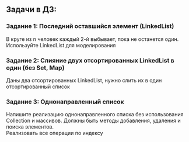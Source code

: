## Задачи в ДЗ:

### Задание 1: Последний оставшийся элемент (LinkedList)
В круге из n человек каждый 2-й выбывает, пока не останется один.
Используйте LinkedList для моделирования

### Задание 2:  Слияние двух отсортированных LinkedList в один (без Set, Map)
Даны два отсортированных LinkedList, нужно слить их в один
отсортированный список  

### Задание 3: Однонаправленный список
Напишите реализацию однонаправленного списка без использования
Collection и массивов. Должны быть методы добавления, удаления и
поиска элементов.  
Реализовать все операции по индексу  

